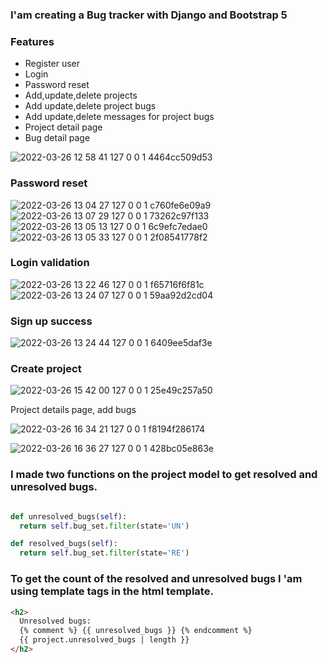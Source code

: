 ### I'am creating a Bug tracker with Django and Bootstrap 5

### Features

* Register user
* Login
* Password reset
* Add,update,delete projects
* Add update,delete project bugs
* Add update,delete messages for project bugs
* Project detail page
* Bug detail page

![2022-03-26 12 58 41 127 0 0 1 4464cc509d53](https://user-images.githubusercontent.com/60063451/160238343-0d5d3301-07a2-43d3-ac59-7f4971c512be.jpg)

### Password reset

![2022-03-26 13 04 27 127 0 0 1 c760fe6e09a9](https://user-images.githubusercontent.com/60063451/160238733-1a2eb692-3b0c-4d34-8b73-bf1a6d148163.jpg)
![2022-03-26 13 07 29 127 0 0 1 73262c97f133](https://user-images.githubusercontent.com/60063451/160238738-35e42225-f38e-402b-8826-3b016be4d22e.jpg)
![2022-03-26 13 05 13 127 0 0 1 6c9efc7edae0](https://user-images.githubusercontent.com/60063451/160238751-02810007-5611-4581-8c1c-04b89d8ff261.jpg)
![2022-03-26 13 05 33 127 0 0 1 2f08541778f2](https://user-images.githubusercontent.com/60063451/160238752-645b68ab-2572-4550-9cda-5c20eb8beb79.jpg)

### Login validation


![2022-03-26 13 22 46 127 0 0 1 f65716f6f81c](https://user-images.githubusercontent.com/60063451/160239380-1171636b-4c5d-4027-94d0-4e8754f7b841.jpg)
![2022-03-26 13 24 07 127 0 0 1 59aa92d2cd04](https://user-images.githubusercontent.com/60063451/160239388-368c8d2c-9c0b-4a92-95d6-8d2c4a4f7ac6.jpg)

### Sign up success
![2022-03-26 13 24 44 127 0 0 1 6409ee5daf3e](https://user-images.githubusercontent.com/60063451/160239390-dd3becf8-0a1a-4f77-9e05-2b4d24708fea.jpg)


### Create project


![2022-03-26 15 42 00 127 0 0 1 25e49c257a50](https://user-images.githubusercontent.com/60063451/160244528-efaaf74c-88d1-4369-bbee-2682e517eae8.jpg)

Project details page, add bugs

![2022-03-26 16 34 21 127 0 0 1 f8194f286174](https://user-images.githubusercontent.com/60063451/160246511-1a154b07-d201-4cae-8e4b-fe9584a9056f.jpg)

![2022-03-26 16 36 27 127 0 0 1 428bc05e863e](https://user-images.githubusercontent.com/60063451/160246641-94849edf-f6b7-43f4-8c1e-fbc4a2ed3d3e.jpg)

### I made two functions on the project model to get resolved and unresolved bugs.

``` python

def unresolved_bugs(self):
  return self.bug_set.filter(state='UN')

def resolved_bugs(self):
  return self.bug_set.filter(state='RE')

```

### To get the count of the resolved and unresolved bugs I 'am using template tags in the html template.
``` html
<h2>
  Unresolved bugs:
  {% comment %} {{ unresolved_bugs }} {% endcomment %}
  {{ project.unresolved_bugs | length }}
</h2>

```

